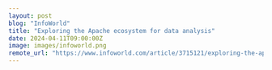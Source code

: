 ```yaml
---
layout: post
blog: "InfoWorld"
title: "Exploring the Apache ecosystem for data analysis"
date: 2024-04-11T09:00:00Z
image: images/infoworld.png
remote_url: "https://www.infoworld.com/article/3715121/exploring-the-apache-ecosystem-for-data-analysis.html#tk.rss_applicationdevelopment"
---
```

